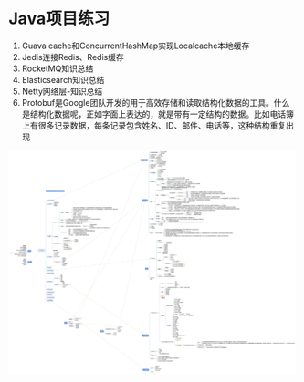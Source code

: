 # Java项目练习

<ol>
  <li>Guava cache和ConcurrentHashMap实现Localcache本地缓存</li>
  <li>Jedis连接Redis、Redis缓存</li>
  <li>RocketMQ知识总结</li>
  <li>Elasticsearch知识总结</li>
  <li>Netty网络层-知识总结</li>
  <li>Protobuf是Google团队开发的用于高效存储和读取结构化数据的工具。什么是结构化数据呢，正如字面上表达的，就是带有一定结构的数据。比如电话簿上有很多记录数据，每条记录包含姓名、ID、邮件、电话等，这种结构重复出现</li>
</ol>

![avatar](https://raw.githubusercontent.com/samteacher/project-practice/master/Learning.png)



